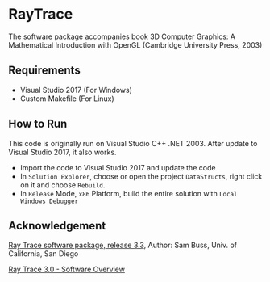 # RayTrace
The software package accompanies book 3D Computer Graphics: A Mathematical Introduction with OpenGL (Cambridge University Press, 2003)

## Requirements

* Visual Studio 2017 (For Windows)
* Custom Makefile (For Linux)

## How to Run
This code is originally run on Visual Studio C++ .NET 2003. After update to Visual Studio 2017, it also works.
* Import the code to Visual Studio 2017 and update the code
* In `Solution Explorer`, choose or open the project `DataStructs`, right click on it and choose `Rebuild`.
* In `Release` Mode, `x86` Platform, build the entire solution with `Local Windows Debugger` 

## Acknowledgement
[Ray Trace software package, release 3.3](http://www.math.ucsd.edu/~sbuss/MathCG/RayTrace/), Author: Sam Buss, Univ. of California, San Diego

[Ray Trace 3.0 - Software Overview](https://www.math.ucsd.edu/~sbuss/MathCG/RayTrace/raytrace_3.0_intro.html)
